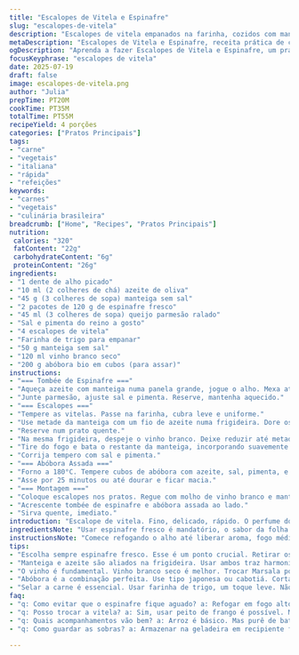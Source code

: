 ```yaml
---
title: "Escalopes de Vitela e Espinafre"
slug: "escalopes-de-vitela"
description: "Escalopes de vitela empanados na farinha, cozidos com manteiga e óleo, finalizados com redução de vinho Marsala. Espinafre refogado até murchar, temperado com alho, manteiga e parmesão. Troca marsala por vinho branco para suavizar o toque. Abóbora assada acompanha como ponto de cor e sabor. Tempo total aproximado 55 minutos."
metaDescription: "Escalopes de Vitela e Espinafre, receita prática de carne com espinafre e abóbora assada, sabor intenso e técnica simples em 55 minutos"
ogDescription: "Aprenda a fazer Escalopes de Vitela e Espinafre, um prato italiano brasileiro com vinho branco e abóbora assada, rápido e cheio de sabor"
focusKeyphrase: "escalopes de vitela"
date: 2025-07-19
draft: false
image: escalopes-de-vitela.png
author: "Julia"
prepTime: PT20M
cookTime: PT35M
totalTime: PT55M
recipeYield: 4 porções
categories: ["Pratos Principais"]
tags:
- "carne"
- "vegetais"
- "italiana"
- "rápida"
- "refeições"
keywords:
- "carnes"
- "vegetais"
- "culinária brasileira"
breadcrumb: ["Home", "Recipes", "Pratos Principais"]
nutrition: 
 calories: "320"
 fatContent: "22g"
 carbohydrateContent: "6g"
 proteinContent: "26g"
ingredients:
- "1 dente de alho picado"
- "10 ml (2 colheres de chá) azeite de oliva"
- "45 g (3 colheres de sopa) manteiga sem sal"
- "2 pacotes de 120 g de espinafre fresco"
- "45 ml (3 colheres de sopa) queijo parmesão ralado"
- "Sal e pimenta do reino a gosto"
- "4 escalopes de vitela"
- "Farinha de trigo para empanar"
- "50 g manteiga sem sal"
- "120 ml vinho branco seco"
- "200 g abóbora bio em cubos (para assar)"
instructions:
- "=== Tombée de Espinafre ==="
- "Aqueça azeite com manteiga numa panela grande, jogue o alho. Mexa até dourar. Jogue o espinafre direto, no fogo alto. Quando murchar e água evaporar, desligue fogo."
- "Junte parmesão, ajuste sal e pimenta. Reserve, mantenha aquecido."
- "=== Escalopes ==="
- "Tempere as vitelas. Passe na farinha, cubra leve e uniforme."
- "Use metade da manteiga com um fio de azeite numa frigideira. Dore os escalopes, dois por vez. Fogo médio, 3 minutos cada lado, até cor dourada. Salpique sal e pimenta."
- "Reserve num prato quente."
- "Na mesma frigideira, despeje o vinho branco. Deixe reduzir até metade, mexendo para soltar o fundo."
- "Tire do fogo e bata o restante da manteiga, incorporando suavemente para criar molho cremoso."
- "Corrija tempero com sal e pimenta."
- "=== Abóbora Assada ==="
- "Forno a 180°C. Tempere cubos de abóbora com azeite, sal, pimenta, e alecrim fresco se tiver."
- "Asse por 25 minutos ou até dourar e ficar macia."
- "=== Montagem ==="
- "Coloque escalopes nos pratos. Regue com molho de vinho branco e manteiga."
- "Acrescente tombée de espinafre e abóbora assada ao lado."
- "Sirva quente, imediato."
introduction: "Escalope de vitela. Fino, delicado, rápido. O perfume do alho e espinafre, verde vibrante, se mistura à textura macia da carne. Na panela, manteiga e azeite propiciando uma crosta dourada irresistível. Troque o Marsala tradicional por vinho branco brasileiro, mais claro, menos doce. Finalizar com redução, barra de manteiga batida para emulsificar, molho aveludado que abraça cada fatia. O toque salgado do parmesão no espinafre, uma pitada essencial. Para quebrar, cubos de abóbora no forno, aroma terroso e doce na medida, cor marcante no prato. Início meio corte. Um prato que exige pouco tempo, bastante sabor e técnica de tempero, calor, paciência rápida. Da cozinha italiana para casa, jeito brasileiro de fazer."
ingredientsNote: "Usar espinafre fresco é mandatório, o sabor da folha verde muda totalmente o resultado. Retire os talos grossos para não ficar fibroso. O alho picado conta com a sua temperatura na panela, deve dourar sem queimar. Manteiga não pode faltar, dá cremosidade tanto na cama de verdura quanto na carne. A farinha é a mais comum, só para criar uma película na vitela ao dourar, nada de empanar pesado. Vinho branco seco nacional substitui Marsala, um vinhozinho branco do Sul ou São Paulo, menos licoroso, traz leveza. A abóbora agrega valor visual e aromático, escolha uma do tipo japonesa ou cabotiá. Sal e pimenta sempre ao final para ajustar pontos. O parmesão tem que ser de boa procedência, ralado na hora melhor ainda para incorporar textura ao espinafre."
instructionsNote: "Comece refogando o alho até liberar aroma, fogo médio-baixo para não queimar, manteiga e azeite juntos para equilibrar sabor e ponto da gordura. Espinafre direto na panela, pode parecer muito, mas murcha muito rápido, água evapora em minutos. Junte parmesão só ao final, vem para dar frescor e firmeza na textura. Carne passa pela farinha para selar, frigideira quente, segure próximo a 3 minutos de cada lado, cor dourada sem queimar manteiga. Faça em duas levas para não juntar água na frigideira. Reduza o vinho até metade de volume, isso concentra aroma e açúcar. Tire do fogo para agregar pedaço da manteiga batida, emulsificando molho — isso é regra para molho cremoso sem nata. Finalize com sal e pimenta, mexa rápido. Abóbora corta em cubos e assa com ervas em forno médio, pronta quando dourar e ficar macia, serve para contrabalançar carnes. Serve com tudo quente. Tempo total de 55 minutos, receita prática, sabor intenso. Pode variar vinho, deixar mais ou menos manteiga, adapte ao seu gosto."
tips:
- "Escolha sempre espinafre fresco. Esse é um ponto crucial. Retirar os talos grossos faz diferença. Folhas mais tenras. Sabor melhora. Não use espinafre congelado. Limpe bem as folhas, bem rápido. Fugir da fibrosidade. Verdura é a alma do prato."
- "Manteiga e azeite são aliados na frigideira. Usar ambos traz harmonia. O azeite aguenta mais calor. Manteiga dá sabor. Juntar os dois, ideal para dorar. Fogo médio é o ideal. Tempo é tudo. Não queimar. Surpreenda-se com o aroma."
- "O vinho é fundamental. Vinho branco seco é melhor. Trocar Marsala por um vinho nacional. Menos doce, mais leve. Isso ajuda muito no molho. Reduzir até metade. Garantir concentração no sabor. Isso faz o prato brilhar. Use vinhos da Serra Gaúcha, São Paulo."
- "Abóbora é a combinação perfeita. Use tipo japonesa ou cabotiá. Corta em cubos. Tempera com azeite e sal. O tempero é tudo. Asse até dourar. A textura tem que ser macia. Altera o prato visualmente. Aroma terroso complementa a carne."
- "Selar a carne é essencial. Usar farinha de trigo, um toque leve. Não empanar pesadamente. A ideia é uma película. Isso garante que a carne fique suculenta. Frigideira quente, de 3 minutos de cada lado. Cor perfeita, crosta dourada. Reserve em prato quente."
faq:
- "q: Como evitar que o espinafre fique aguado? a: Refogar em fogo alto. O espinafre murcha rápido. Deixe a água evaporar. Isso ajuda a evitar a textura mole. Continue mexendo. Acerte o sal depois que murchar."
- "q: Posso trocar a vitela? a: Sim, usar peito de frango é possível. Mas o tempo de cozimento muda. Frango cozinha mais rápido. Calibre o fogo. Não deixar ressecar. Outra possibilidade é usar carne de porco. Bom também."
- "q: Quais acompanhamentos vão bem? a: Arroz é básico. Mas purê de batata faz sucesso. Combina com o molho. Ou uma salada leve. Folhas verdes frescas são ideais. Temperar com um bom azeite. Varie sempre."
- "q: Como guardar as sobras? a: Armazenar na geladeira em recipiente fechado. Dura até 3 dias. Pode reaquecer no forno. Mas atenção para não secar. Ou aqueça no micro-ondas. Com cuidado."

---
```

